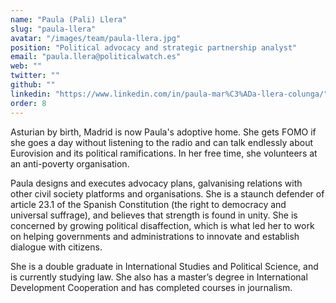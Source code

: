 ```yaml
---
name: "Paula (Pali) Llera"
slug: "paula-llera"
avatar: "/images/team/paula-llera.jpg"
position: "Political advocacy and strategic partnership analyst"
email: "paula.llera@politicalwatch.es"
web: ""
twitter: ""
github: ""
linkedin: "https://www.linkedin.com/in/paula-mar%C3%ADa-llera-colunga/"
order: 8
---
```


Asturian by birth, Madrid is now Paula's adoptive home. She gets FOMO if she goes a day without listening to the radio and can talk endlessly about Eurovision and its political ramifications. In her free time, she volunteers at an anti-poverty organisation.

Paula designs and executes advocacy plans, galvanising relations with other civil society platforms and organisations. She is a staunch defender of article 23.1 of the Spanish Constitution (the right to democracy and universal suffrage), and believes that strength is found in unity. She is concerned by growing political disaffection, which is what led her to work on helping governments and administrations to innovate and establish dialogue with citizens.

She is a double graduate in International Studies and Political Science, and is currently studying law. She also has a master’s degree in International Development Cooperation and has completed courses in journalism.
